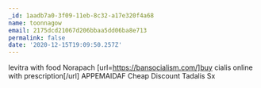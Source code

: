 ```yaml
---
_id: 1aadb7a0-3f09-11eb-8c32-a17e320f4a68
name: toonnagow
email: 2175dcd21067d206bbaa5dd06ba8e713
permalink: false
date: '2020-12-15T19:09:50.257Z'
---
```

levitra with food  Norapach [url=https://bansocialism.com/]buy cialis online with prescription[/url] APPEMAIDAF Cheap Discount Tadalis Sx
